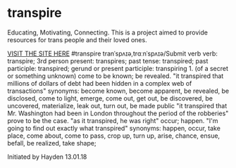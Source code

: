 # transpire
Educating, Motivating, Connecting. This is a project aimed to provide resources for trans people and their loved ones. 

[VISIT THE SITE HERE](http://trans-pire.herokuapp.com)
#transpire
tranˈspʌɪə,trɑːnˈspʌɪə/Submit
verb
verb: transpire; 3rd person present: transpires; past tense: transpired; past participle: transpired; gerund or present participle: transpiring
1.
(of a secret or something unknown) come to be known; be revealed.
"it transpired that millions of dollars of debt had been hidden in a complex web of transactions"
synonyms:	become known, become apparent, be revealed, be disclosed, come to light, emerge, come out, get out, be discovered, be uncovered, materialize, leak out, turn out, be made public
"it transpired that Mr. Washington had been in London throughout the period of the robberies"
prove to be the case.
"as it transpired, he was right"
occur; happen.
"I'm going to find out exactly what transpired"
synonyms:	happen, occur, take place, come about, come to pass, crop up, turn up, arise, chance, ensue, befall, be realized, take shape; 

Initiated by Hayden 13.01.18
